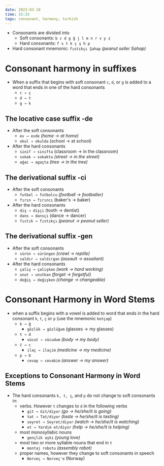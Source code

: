 ```yaml
---
date: 2023-03-10
time: 15:33
tags: consonant, harmony, turkish
---
```


-   Consonants are divided into
    -   Soft consonants: `b c d g ǧ j l m n r v y z`
    -   Hard consonants: `f s t k ç ş h p`
-   Hard consonant mnemonic: `fıstıkçı Şahap` _(peanut seller Sahap)_

# Consonant harmony in suffixes

-   When a suffix that begins with soft consonant `c`, `d`, or `g` is added to a word that ends in one of the hard consonants
    -   `c → ç`
    -   `d → t`
    -   `g → k`

## The locative case suffix -de

-   After the soft consonants
    -   `ev → evde` _(home → at home)_
    -   `okul → okulda` (school → at school)
-   After the hard consonants
    -   `sinif → sinifta` (classroom → in the classroom)
    -   `sokak → sokakta` _(street → in the street)_
    -   `aǧac → agaçta` _(tree → in the tree)_

## The derivational suffix -ci

-   After the soft consonants
    -   `futbol → futbolcu` _(football → footballer)_
    -   `fırın → fırıncı` (baker's → baker)
-   After the hard consonants
    -   `diş → dişçi` (tooth → dentist)
    -   `dans → dansçi` (dance → dancer)
    -   `fıstık → fıstıkçı` _(peanut → peanut seller)_

## The derivational suffix -gen

-   After the soft consonants
    -   `sürün → sürüngen` _(crawl → reptile)_
    -   `saldır → saldırgan` _(assault → assailant)_
-   After the hard consonants
    -   `çaliş → çalişkan` _(work → hard working)_
    -   `unut → unutkan` _(forget → forgetful)_
    -   `deǧiş → deǧişken` _(change → changeable)_

# Consonant Harmony in Word Stems

-   when a suffix begins with a vowel is added to word that ends in the hard consonant `k`, `t`, `ç` or `p` (use the mnemonic `ketçap`)
    -   `k → ǧ`
        -   `gözlük → gözlüǧum` (glasses → my glasses)
    -   `t → d`
        -   `vücut → vücudum` _(body → my body)_
    -   `č → c`
        -   `ilaç → ilaçim` _(medicine → my medicine)_
    -   `p → b`
        -   `cevap → cevabim` _(answer → my answer)_

## Exceptions to Consonant Harmony in Word Stems

-   The hard consonants `k, t, ç`, and `p` do not change to soft consonants in:
    -   verbs. However `t` changes to `d` in the following verbs
        -   `git → Git/diyor` _(go → he/she/it is going)_
        -   `tat → Tat/diyor` _(taste → he/she/it is tasting)_
        -   `seyret → Seyret/diyor` _(watch → he/she/it is watching)_
        -   `et → Yardim et/diyor` _(help → he/she/it is helping)_
    -   most monosyllabic nouns
        -   `gençlik aşki` _(young love)_
    -   most two or more syllable nouns that end in `t`
        -   `montaj robotu` _(assembly robot)_
    -   proper names, however they change to soft consonants in speech
        -   `Norveç → Norveç'e` (Norway)